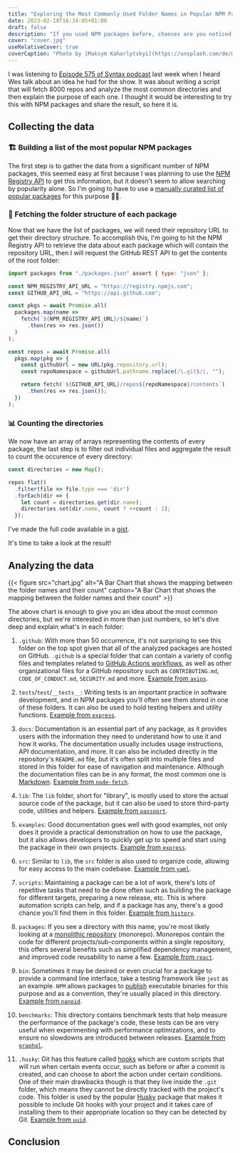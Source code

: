 ```yaml
---
title: "Exploring the Most Commonly Used Folder Names in Popular NPM Packages"
date: 2023-02-18T16:34:05+01:00
draft: false
description: "If you used NPM packages before, chances are you noticed a lot of similarities in their folder structure."
cover: "cover.jpg"
useRelativeCover: true
coverCaption: "Photo by [Maksym Kaharlytskyi](https://unsplash.com/de/@qwitka?utm_source=unsplash&utm_medium=referral&utm_content=creditCopyText) on [Unsplash](https://unsplash.com/photos/Q9y3LRuuxmg?utm_source=unsplash&utm_medium=referral&utm_content=creditCopyText)"
---
```


I was listening to [Episode 575 of Syntax podcast](https://syntax.fm/show/575/save-us-from-config-file-hell) last week 
when I heard Wes talk about an idea he had for the show. It was about writing a script that will fetch 8000 repos and analyze 
the most common directories and then explain the purpose of each one. I thought it would be interesting to try this with NPM packages and share the result, so here it is.

## Collecting the data

### 🏗️ Building a list of the most popular NPM packages

The first step is to gather the data from a significant number of NPM packages, this seemed easy at first because I was planning to use the [NPM Registry API](https://github.com/npm/registry/blob/master/docs/REGISTRY-API.md#get-v1search) 
to get this information, but it doesn't seem to allow searching by popularity alone. So I'm going to have to use a [manually curated list of popular packages](https://gist.github.com/elidrissidev/36e17a5f1206a656848eff086a3519e4#file-packages-json) for this purpose 🤷‍♂️.

### 📁 Fetching the folder structure of each package

Now that we have the list of packages, we will need their repository URL to get their directory structure. To accomplish this, I'm going to hit the NPM Registry API to retrieve the data about each package which will contain the repository URL, then I will request the GitHub REST API to get the contents of the root folder:

```js
import packages from "./packages.json" assert { type: "json" };

const NPM_REGISTRY_API_URL = "https://registry.npmjs.com";
const GITHUB_API_URL = "https://api.github.com";

const pkgs = await Promise.all(
  packages.map(name =>
    fetch(`${NPM_REGISTRY_API_URL}/${name}`)
      .then(res => res.json())
  )
);

const repos = await Promise.all(
  pkgs.map(pkg => {
    const githubUrl = new URL(pkg.repository.url);
    const repoNamespace = githubUrl.pathname.replace(/\.git$/i, "");

    return fetch(`${GITHUB_API_URL}/repos${repoNamespace}/contents`)
      .then(res => res.json());
  })
);
```

### 📊 Counting the directories

We now have an array of arrays representing the contents of every package, the last step is to filter out individual files and aggregate the result to count the occurence of every directory:

```js
const directories = new Map();

repos.flat()
  .filter(file => file.type === 'dir')
  .forEach(dir => {
    let count = directories.get(dir.name);
    directories.set(dir.name, count ? ++count : 1);
  });
```

I've made the full code available in a [gist](https://gist.github.com/elidrissidev/36e17a5f1206a656848eff086a3519e4).

It's time to take a look at the result!

## Analyzing the data

{{< figure src="chart.jpg" alt="A Bar Chart that shows the mapping between the folder names and their count" caption="A Bar Chart that shows the mapping between the folder names and their count" >}}

The above chart is enough to give you an idea about the most common directories, but we're interested in more than just numbers, 
so let's dive deep and explain what's in each folder:

1. `.github`: With more than 50 occurrence, it's not surprising to see this folder on the top spot given that all of the analyzed packages are 
hosted on GitHub. `.github` is a special folder that can contain a variety of config files and templates related to [GitHub Actions workflows](https://docs.github.com/en/actions/using-workflows/about-workflows), 
as well as other organizational files for a GitHub repository such as `CONTRIBUTING.md`, `CODE_OF_CONDUCT.md`, `SECURITY.md` and more. [Example from `axios`](https://github.com/axios/axios/tree/v1.x/.github).

2. `tests`/`test`/`__tests__`: Writing tests is an important practice in software development, and in NPM packages you'll often see them 
stored in one of these folders. It can also be used to hold testing helpers and utility functions. [Example from `express`](https://github.com/expressjs/express/tree/master/test).

3. `docs`: Documentation is an essential part of any package, as it provides users with the information they need to understand how to use it 
and how it works. The documentation usually includes usage instructions, API documentation, and more. It can also be included directly 
in the repository's `README.md` file, but it's often split into multiple files and stored in this folder for ease of navigation and maintenance. 
Although the documentation files can be in any format, the most common one is [Markdown](https://en.wikipedia.org/wiki/Markdown). [Example from `node-fetch`](https://github.com/node-fetch/node-fetch/tree/main/docs).

4. `lib`: The `lib` folder, short for "library", is mostly used to store the actual source code of the package, but it can also be used to store 
third-party code, utilities and helpers. [Example from `passport`](https://github.com/jaredhanson/passport/tree/master/lib).

5. `examples`: Good documentation goes well with good examples, not only does it provide a practical demonstration on how to use the package, but it also 
allows developers to quickly get up to speed and start using the package in their own projects. [Example from `express`](https://github.com/expressjs/express/tree/master/examples).

6. `src`: Similar to `lib`, the `src` folder is also used to organize code, allowing for easy access to the main codebase. [Example from `yaml`](https://github.com/eemeli/yaml/tree/master/src).

7. `scripts`: Maintaining a package can be a lot of work, there's lots of repetitive tasks that need to be done often such as building the package for 
different targets, preparing a new release, etc. This is where automation scripts can help, and if a package has any, there's a good chance you'll find 
them in this folder. [Example from `history`](https://github.com/remix-run/history/tree/dev/scripts).

8. `packages`: If you see a directory with this name, you're most likely looking at a [monolithic repository](https://en.wikipedia.org/wiki/Monorepo) 
(monorepo). Monorepos contain the code for different projects/sub-components within a single repository, this offers several benefits such as simplified 
dependency management, and improved code reusability to name a few.  [Example from `react`](https://github.com/facebook/react/tree/main/packages).

9. `bin`: Sometimes it may be desired or even crucial for a package to provide a command line interface, take a testing framework 
like `jest` as an example. `NPM` allows packages to [publish](https://docs.npmjs.com/cli/v9/configuring-npm/package-json?v=true#bin) executable binaries 
for this purpose and as a convention, they're usually placed in this directory. [Example from `nanoid`](https://github.com/ai/nanoid/tree/main/bin).

10. `benchmarks`: This directory contains benchmark tests that help measure the performance of the package's code, these tests can be are very useful 
when experimenting with performance optimizations, and to ensure no slowdowns are introduced between releases. [Example from `graphql`](https://github.com/graphql/graphql-js/tree/main/benchmark).

11. `.husky`: Git has this feature called [hooks](https://git-scm.com/book/en/v2/Customizing-Git-Git-Hooks) which are custom scripts that will run when 
certain events occur, such as before or after a commit is created, and can choose to abort the action under certain conditions. One of their main drawbacks 
though is that they live inside the `.git` folder, which means they cannot be directly tracked with the project's code. This folder is used by the popular 
[Husky](https://github.com/typicode/husky) package that makes it possible to include Git hooks with your project and it takes care of installing them to their appropriate location so they 
can be detected by Git. [Example from `uuid`](https://github.com/uuidjs/uuid/tree/main/.husky).

## Conclusion
